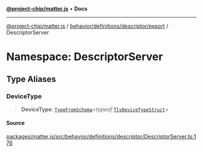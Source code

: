 [**@project-chip/matter.js**](../../../../../../README.md) • **Docs**

***

[@project-chip/matter.js](../../../../../../modules.md) / [behavior/definitions/descriptor/export](../../README.md) / DescriptorServer

# Namespace: DescriptorServer

## Type Aliases

### DeviceType

> **DeviceType**: [`TypeFromSchema`](../../../../../../tlv/export/README.md#typefromschemas)\<*typeof* [`TlvDeviceTypeStruct`](../../../../../../cluster/export/namespaces/Descriptor/README.md#tlvdevicetypestruct)\>

#### Source

[packages/matter.js/src/behavior/definitions/descriptor/DescriptorServer.ts:176](https://github.com/project-chip/matter.js/blob/7a8cbb56b87d4ccf34bec5a9a95ab40a1711324f/packages/matter.js/src/behavior/definitions/descriptor/DescriptorServer.ts#L176)

